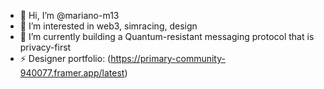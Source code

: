 - 👋 Hi, I’m @mariano-m13
- 👀 I’m interested in web3, simracing, design
- 🌱 I’m currently building a Quantum-resistant messaging protocol that is privacy-first
- ⚡ Designer portfolio: (https://primary-community-940077.framer.app/latest)

<!---
 ✨ my momma says I'm special ✨
--->
